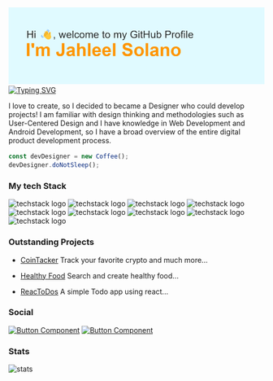 ![header](/header.png)
[![Typing SVG](https://readme-typing-svg.demolab.com/?lines=I'm+Fullstack+Developer+and+...;UX/UI+and+Industrial+Designer)](https://git.io/typing-svg)

I love to create, so I decided to became a Designer who could develop projects!
I am familiar with design thinking and methodologies such as User-Centered Design and I have knowledge in Web Development and Android Development, so I have a broad overview of the entire digital product development process.
```javascript
const devDesigner = new Coffee();
devDesigner.doNotSleep();
```
### My tech Stack
![techstack logo](https://readme-components.vercel.app/api?component=logo&logo=Javascript&fill=faea05) ![techstack logo](https://readme-components.vercel.app/api?component=logo&logo=react&fill=61dbfb) ![techstack logo](https://readme-components.vercel.app/api?component=logo&logo=redux) ![techstack logo](https://readme-components.vercel.app/api?component=logo&logo=HTML5&fill=fa4a05)  ![techstack logo](https://readme-components.vercel.app/api?component=logo&logo=CSS3&fill=056bfa) 
![techstack logo](https://readme-components.vercel.app/api?component=logo&logo=Node.Js&fill=20bd04) ![techstack logo](https://readme-components.vercel.app/api?component=logo&logo=Express.Js&fill=0000) ![techstack logo](https://readme-components.vercel.app/api?component=logo&logo=MongoDB&fill=21fc63) ![techstack logo](https://readme-components.vercel.app/api?component=logo&logo=PostgreSQL&fill=3e84c9)

### Outstanding Projects
- [CoinTacker](https://github.com/PF-03/CoinTracker)
Track your favorite crypto and much more...

- [Healthy Food](https://github.com/Jahleels/PI-food-main)
Search and create healthy food...

- [ReacToDos](https://github.com/Jahleels/react-todos)
A simple Todo app using react...

### Social
[![Button Component](https://readme-components.vercel.app/api?component=button&text=Linkedin)](https://www.linkedin.com/in/jahleel-solano-101834206/)
[![Button Component](https://readme-components.vercel.app/api?component=button&text=Whatsapp&fill=25d366)](https://api.whatsapp.com/send?phone=573022994596)

### Stats
![stats](https://github-readme-stats.vercel.app/api/top-langs/?username=jahleels)
